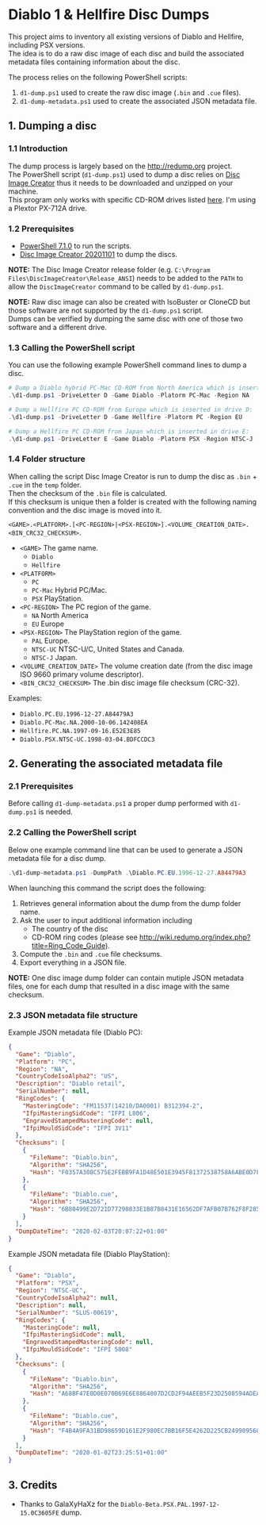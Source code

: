 # Diablo 1 &amp; Hellfire Disc Dumps

This project aims to inventory all existing versions of Diablo and Hellfire, including PSX versions.  
The idea is to do a raw disc image of each disc and build the associated metadata files containing information about the disc.

The process relies on the following PowerShell scripts:
1. `d1-dump.ps1` used to create the raw disc image (`.bin` and `.cue` files).
2. `d1-dump-metadata.ps1` used to create the associated JSON metadata file.

## 1. Dumping a disc
### 1.1 Introduction

The dump process is largely based on the http://redump.org project.  
The PowerShell script (`d1-dump.ps1`) used to dump a disc relies on [Disc Image Creator](https://github.com/saramibreak/DiscImageCreator) thus it needs to be downloaded and unzipped on your machine.  
This program only works with specific CD-ROM drives listed [here](http://wiki.redump.org/index.php?title=DiscImageCreator:_Optical_Disc_Drive_Compatibility). I'm using a Plextor PX-712A drive.

### 1.2 Prerequisites

- [PowerShell 7.1.0](https://github.com/PowerShell/PowerShell/releases/tag/v7.0.3) to run the scripts.
- [Disc Image Creator 20201101](https://github.com/saramibreak/DiscImageCreator/releases/tag/20201101) to dump the discs.

__NOTE:__ The Disc Image Creator release folder (e.g. `C:\Program Files\DiscImageCreator\Release_ANSI`) needs to be added to the `PATH` to allow the `DiscImageCreator` command to be called by `d1-dump.ps1`.

__NOTE:__ Raw disc image can also be created with IsoBuster or CloneCD but those software are not supported by the `d1-dump.ps1` script.  
Dumps can be verified by dumping the same disc with one of those two software and a different drive.

### 1.3 Calling the PowerShell script

You can use the following example PowerShell command lines to dump a disc.

```powershell
# Dump a Diablo hybrid PC-Mac CD-ROM from North America which is inserted in drive D:
.\d1-dump.ps1 -DriveLetter D -Game Diablo -Platorm PC-Mac -Region NA

# Dump a Hellfire PC CD-ROM from Europe which is inserted in drive D:
.\d1-dump.ps1 -DriveLetter D -Game Hellfire -Platorm PC -Region EU

# Dump a Hellfire PC CD-ROM from Japan which is inserted in drive E:
.\d1-dump.ps1 -DriveLetter E -Game Diablo -Platorm PSX -Region NTSC-J
```

### 1.4 Folder structure

When calling the script Disc Image Creator is run to dump the disc as `.bin` + `.cue` in the `temp` folder.  
Then the checksum of the `.bin` file is calculated.  
If this checksum is unique then a folder is created with the following naming convention and the disc image is moved into it.

`<GAME>.<PLATFORM>.[<PC-REGION>|<PSX-REGION>].<VOLUME_CREATION_DATE>.<BIN_CRC32_CHECKSUM>`.

- `<GAME>` The game name.
    - `Diablo`
    - `Hellfire`
- `<PLATFORM>`
    - `PC`
    - `PC-Mac` Hybrid PC/Mac.
    - `PSX` PlayStation.
- `<PC-REGION>` The PC region of the game.
    - `NA` North America
    - `EU` Europe
- `<PSX-REGION>` The PlayStation region of the game.
    - `PAL` Europe. 
    - `NTSC-UC` NTSC-U/C, United States and Canada.
    - `NTSC-J` Japan.
- `<VOLUME_CREATION_DATE>` The volume creation date (from the disc image ISO 9660 primary volume descriptor).
- `<BIN_CRC32_CHECKSUM>` The .bin disc image file checksum (CRC-32).

Examples:

- `Diablo.PC.EU.1996-12-27.A84479A3`
- `Diablo.PC-Mac.NA.2000-10-06.142408EA`
- `Hellfire.PC.NA.1997-09-16.E52E3E85`
- `Diablo.PSX.NTSC-UC.1998-03-04.BDFCCDC3`

## 2. Generating the associated metadata file
### 2.1 Prerequisites

Before calling `d1-dump-metadata.ps1` a proper dump performed with `d1-dump.ps1` is needed.

### 2.2 Calling the PowerShell script

Below one example command line that can be used to generate a JSON metadata file for a disc dump.

```powershell
.\d1-dump-metadata.ps1 -DumpPath .\Diablo.PC.EU.1996-12-27.A84479A3
```

When launching this command the script does the following:
1. Retrieves general information about the dump from the dump folder name.
2. Ask the user to input additional information including
    - The country of the disc
    - CD-ROM ring codes (please see http://wiki.redump.org/index.php?title=Ring_Code_Guide).
3. Compute the `.bin` and `.cue` file checksums.
4. Export everything in a JSON file.

__NOTE:__ One disc image dump folder can contain mutiple JSON metadata files, one for each dump that resulted in a disc image with the same checksum.

### 2.3 JSON metadata file structure

Example JSON metadata file (Diablo PC):
```json
{
  "Game": "Diablo",
  "Platform": "PC",
  "Region": "NA",
  "CountryCodeIsoAlpha2": "US",
  "Description": "Diablo retail",
  "SerialNumber": null,
  "RingCodes": {
    "MasteringCode": "FM11537(14210/DA0001) B312394-2",
    "IfpiMasteringSidCode": "IFPI L806",
    "EngravedStampedMasteringCode": null,
    "IfpiMouldSidCode": "IFPI 3V11"
  },
  "Checksums": [
    {
      "FileName": "Diablo.bin",
      "Algorithm": "SHA256",
      "Hash": "F0357A308C575E2FEBB9FA1D48E501E3945F81372538758A6ABE0D7F95198324"
    },
    {
      "FileName": "Diablo.cue",
      "Algorithm": "SHA256",
      "Hash": "6B80499E2D721D77298833E1B87B8431E16562DF7AFB07B762F8F28525EA1D4A"
    }
  ],
  "DumpDateTime": "2020-02-03T20:07:22+01:00"
}
```

Example JSON metadata file (Diablo PlayStation):
```json
{
  "Game": "Diablo",
  "Platform": "PSX",
  "Region": "NTSC-UC",
  "CountryCodeIsoAlpha2": null,
  "Description": null,
  "SerialNumber": "SLUS-00619",
  "RingCodes": {
    "MasteringCode": null,
    "IfpiMasteringSidCode": null,
    "EngravedStampedMasteringCode": null,
    "IfpiMouldSidCode": "IFPI 5008"
  },
  "Checksums": [
    {
      "FileName": "Diablo.bin",
      "Algorithm": "SHA256",
      "Hash": "A68BF47E0D0E070B69E6E8864807D2CD2F94AEEB5F23D2508594ADEA4E4EE53F"
    },
    {
      "FileName": "Diablo.cue",
      "Algorithm": "SHA256",
      "Hash": "F4B4A9FA31BD98659D161E2F980EC7BB16F5E4262D225CB249909568769C990F"
    }
  ],
  "DumpDateTime": "2020-01-02T23:25:51+01:00"
}
```

## 3. Credits

- Thanks to GalaXyHaXz for the `Diablo-Beta.PSX.PAL.1997-12-15.0C3605FE` dump.

